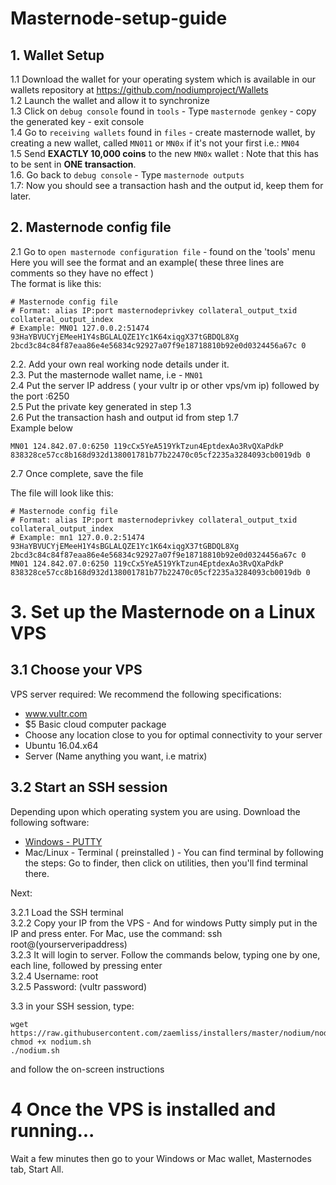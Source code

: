 # Masternode-setup-guide

## 1. Wallet Setup

1.1 Download the wallet for your operating system which is available in our wallets repository at
https://github.com/nodiumproject/Wallets <br />
1.2 Launch the wallet and allow it to synchronize <br />
1.3 Click on `debug console` found in `tools` - Type `masternode genkey` - copy the generated key - exit console <br />
1.4 Go to `receiving wallets` found in `files` - create masternode wallet, by creating a new wallet, called `MN011` or `MN0x` if it's not your first i.e.: `MN04` <br />
1.5 Send **EXACTLY 10,000 coins** to the new `MN0x` wallet : Note that this has to be sent in **ONE transaction**.<br />
1.6. Go back to `debug console` - Type `masternode outputs` <br />
1.7: Now you should see a transaction hash and the output id, keep them for later. <br />

## 2. Masternode config file

2.1 Go to `open masternode configuration file` - found on the 'tools' menu <br />
   Here you will see the format and an example( these three lines are comments so they have no effect ) <br />
The format is like this:

```
# Masternode config file
# Format: alias IP:port masternodeprivkey collateral_output_txid collateral_output_index
# Example: MN01 127.0.0.2:51474 93HaYBVUCYjEMeeH1Y4sBGLALQZE1Yc1K64xiqgX37tGBDQL8Xg 2bcd3c84c84f87eaa86e4e56834c92927a07f9e18718810b92e0d0324456a67c 0
```

2.2. Add your own real working node details under it. <br />
2.3. Put the masternode wallet name, i.e - `MN01` <br />
2.4 Put the server IP address ( your vultr ip or other vps/vm ip) followed by the port :6250 <br />
2.5 Put the private key generated in step 1.3 <br />
2.6 Put the transaction hash and output id from step 1.7 <br />
Example below

```
MN01 124.842.07.0:6250 119cCx5YeA519YkTzun4EptdexAo3RvQXaPdkP 838328ce57cc8b168d932d138001781b77b22470c05cf2235a3284093cb0019db 0
```

2.7 Once complete, save the file <br />

The file will look like this:
```
# Masternode config file
# Format: alias IP:port masternodeprivkey collateral_output_txid collateral_output_index
# Example: mn1 127.0.0.2:51474 93HaYBVUCYjEMeeH1Y4sBGLALQZE1Yc1K64xiqgX37tGBDQL8Xg 2bcd3c84c84f87eaa86e4e56834c92927a07f9e18718810b92e0d0324456a67c 0
MN01 124.842.07.0:6250 119cCx5YeA519YkTzun4EptdexAo3RvQXaPdkP 838328ce57cc8b168d932d138001781b77b22470c05cf2235a3284093cb0019db 0
```


# 3. Set up the Masternode on a Linux VPS

## 3.1 Choose your VPS

VPS server required: We recommend the following specifications:
- www.vultr.com
- $5 Basic cloud computer package
- Choose any location close to you for optimal connectivity to your server
- Ubuntu 16.04.x64
- Server (Name anything you want, i.e matrix)

## 3.2 Start an SSH session

Depending upon which operating system you are using. Download the following software:

- [Windows - PUTTY](https://www.putty.org/)
- Mac/Linux - Terminal ( preinstalled ) - You can find terminal by following the steps: Go to finder, then click on utilities, then you'll find terminal there.

Next:

3.2.1 Load the SSH terminal<br />
3.2.2 Copy your IP from the VPS - And for windows Putty simply put in the IP and press enter. For Mac, use the command: ssh root@(yourserveripaddress)<br />
3.2.3 It will login to server. Follow the commands below, typing one by one, each line, followed by pressing enter<br />
3.2.4 Username: root<br />
3.2.5 Password: (vultr password)<br />

3.3 in your SSH session, type:

```
wget https://raw.githubusercontent.com/zaemliss/installers/master/nodium/nodium.sh
chmod +x nodium.sh
./nodium.sh
```

and follow the on-screen instructions

# 4 Once the VPS is installed and running...
Wait a few minutes then go to your Windows or Mac wallet, Masternodes tab, Start All.

